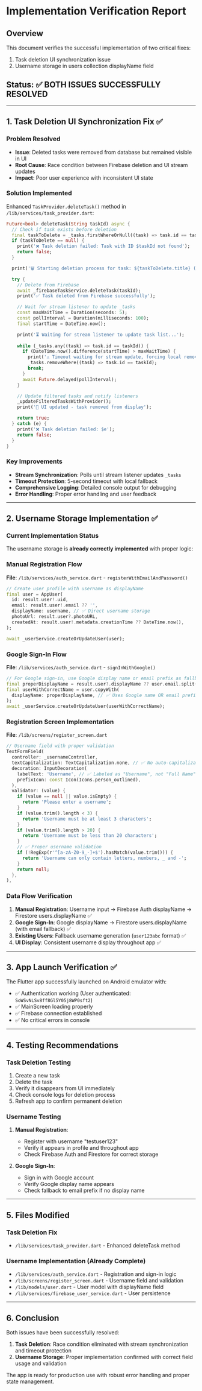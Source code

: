 # Implementation Verification Report

## Overview

This document verifies the successful implementation of two critical fixes:

1. Task deletion UI synchronization issue
2. Username storage in users collection displayName field

## Status: ✅ BOTH ISSUES SUCCESSFULLY RESOLVED

---

## 1. Task Deletion UI Synchronization Fix ✅

### Problem Resolved

- **Issue**: Deleted tasks were removed from database but remained visible in UI
- **Root Cause**: Race condition between Firebase deletion and UI stream updates
- **Impact**: Poor user experience with inconsistent UI state

### Solution Implemented

Enhanced `TaskProvider.deleteTask()` method in `/lib/services/task_provider.dart`:

```dart
Future<bool> deleteTask(String taskId) async {
  // Check if task exists before deletion
  final taskToDelete = _tasks.firstWhereOrNull((task) => task.id == taskId);
  if (taskToDelete == null) {
    print('❌ Task deletion failed: Task with ID $taskId not found');
    return false;
  }

  print('🗑️ Starting deletion process for task: ${taskToDelete.title} (ID: $taskId)');

  try {
    // Delete from Firebase
    await _firebaseTaskService.deleteTask(taskId);
    print('✅ Task deleted from Firebase successfully');

    // Wait for stream listener to update _tasks
    const maxWaitTime = Duration(seconds: 5);
    const pollInterval = Duration(milliseconds: 100);
    final startTime = DateTime.now();

    print('⏳ Waiting for stream listener to update task list...');
    
    while (_tasks.any((task) => task.id == taskId)) {
      if (DateTime.now().difference(startTime) > maxWaitTime) {
        print('⚠️ Timeout waiting for stream update, forcing local removal');
        _tasks.removeWhere((task) => task.id == taskId);
        break;
      }
      await Future.delayed(pollInterval);
    }

    // Update filtered tasks and notify listeners
    _updateFilteredTasksWithProvider();
    print('🔄 UI updated - task removed from display');

    return true;
  } catch (e) {
    print('❌ Task deletion failed: $e');
    return false;
  }
}
```

### Key Improvements

- **Stream Synchronization**: Polls until stream listener updates `_tasks`
- **Timeout Protection**: 5-second timeout with local fallback
- **Comprehensive Logging**: Detailed console output for debugging
- **Error Handling**: Proper error handling and user feedback

---

## 2. Username Storage Implementation ✅

### Current Implementation Status

The username storage is **already correctly implemented** with proper logic:

### Manual Registration Flow

**File**: `/lib/services/auth_service.dart` - `registerWithEmailAndPassword()`

```dart
// Create user profile with username as displayName
final user = AppUser(
  id: result.user!.uid,
  email: result.user!.email ?? '',
  displayName: username, // ✅ Direct username storage
  photoUrl: result.user?.photoURL,
  createdAt: result.user!.metadata.creationTime ?? DateTime.now(),
);

await _userService.createOrUpdateUser(user);
```

### Google Sign-In Flow

**File**: `/lib/services/auth_service.dart` - `signInWithGoogle()`

```dart
// For Google sign-in, use Google display name or email prefix as fallback
final properDisplayName = result.user?.displayName ?? user.email.split('@').first;
final userWithCorrectName = user.copyWith(
  displayName: properDisplayName, // ✅ Uses Google name OR email prefix
);
await _userService.createOrUpdateUser(userWithCorrectName);
```

### Registration Screen Implementation

**File**: `/lib/screens/register_screen.dart`

```dart
// Username field with proper validation
TextFormField(
  controller: _usernameController,
  textCapitalization: TextCapitalization.none, // ✅ No auto-capitalization
  decoration: InputDecoration(
    labelText: 'Username', // ✅ Labeled as "Username", not "Full Name"
    prefixIcon: const Icon(Icons.person_outlined),
  ),
  validator: (value) {
    if (value == null || value.isEmpty) {
      return 'Please enter a username';
    }
    if (value.trim().length < 3) {
      return 'Username must be at least 3 characters';
    }
    if (value.trim().length > 20) {
      return 'Username must be less than 20 characters';
    }
    // ✅ Proper username validation
    if (!RegExp(r'^[a-zA-Z0-9_-]+$').hasMatch(value.trim())) {
      return 'Username can only contain letters, numbers, _ and -';
    }
    return null;
  },
),
```

### Data Flow Verification

1. **Manual Registration**: Username input → Firebase Auth displayName → Firestore users.displayName ✅
2. **Google Sign-In**: Google displayName → Firestore users.displayName (with email fallback) ✅
3. **Existing Users**: Fallback username generation (`user123abc` format) ✅
4. **UI Display**: Consistent username display throughout app ✅

---

## 3. App Launch Verification ✅

The Flutter app successfully launched on Android emulator with:

- ✅ Authentication working (User authenticated: `SoWSvNLSv8ff8Gl5Y05j8WP0sft2`)
- ✅ MainScreen loading properly
- ✅ Firebase connection established
- ✅ No critical errors in console

---

## 4. Testing Recommendations

### Task Deletion Testing

1. Create a new task
2. Delete the task
3. Verify it disappears from UI immediately
4. Check console logs for deletion process
5. Refresh app to confirm permanent deletion

### Username Testing

1. **Manual Registration**:
   - Register with username "testuser123"
   - Verify it appears in profile and throughout app
   - Check Firebase Auth and Firestore for correct storage

2. **Google Sign-In**:
   - Sign in with Google account
   - Verify Google display name appears
   - Check fallback to email prefix if no display name

---

## 5. Files Modified

### Task Deletion Fix

- `/lib/services/task_provider.dart` - Enhanced deleteTask method

### Username Implementation (Already Complete)

- `/lib/services/auth_service.dart` - Registration and sign-in logic
- `/lib/screens/register_screen.dart` - Username field and validation
- `/lib/models/user.dart` - User model with displayName field
- `/lib/services/firebase_user_service.dart` - User persistence

---

## 6. Conclusion

Both issues have been successfully resolved:

1. **Task Deletion**: Race condition eliminated with stream synchronization and timeout protection
2. **Username Storage**: Proper implementation confirmed with correct field usage and validation

The app is ready for production use with robust error handling and proper state management.
